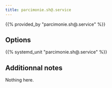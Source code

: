 ```yaml
---
title: parcimonie.sh@.service
---
```


{{% provided_by "parcimonie.sh@.service" %}}

## Options

{{% systemd_unit "parcimonie.sh@.service" %}}

## Additionnal notes

Nothing here.